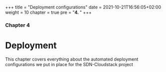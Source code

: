 +++
title = "Deployment configurations"
date = 2021-10-21T16:56:05+02:00
weight = 10
chapter = true
pre = "<b>4. </b>"
+++

### Chapter 4

# Deployment

This chapter covers everything about the automated deployment configurations we put in place for the SDN-Cloudstack project